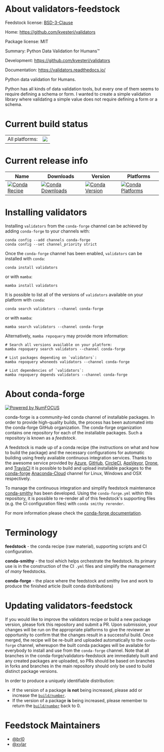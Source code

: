 About validators-feedstock
==========================

Feedstock license: [BSD-3-Clause](https://github.com/conda-forge/validators-feedstock/blob/main/LICENSE.txt)

Home: https://github.com/kvesteri/validators

Package license: MIT

Summary: Python Data Validation for Humans™

Development: https://github.com/kvesteri/validators

Documentation: https://validators.readthedocs.io/

Python data validation for Humans.

Python has all kinds of data validation tools, but every one of them seems to require defining a schema or form. I wanted to create a simple validation library where validating a simple value does not require defining a form or a schema.


Current build status
====================


<table><tr><td>All platforms:</td>
    <td>
      <a href="https://dev.azure.com/conda-forge/feedstock-builds/_build/latest?definitionId=8428&branchName=main">
        <img src="https://dev.azure.com/conda-forge/feedstock-builds/_apis/build/status/validators-feedstock?branchName=main">
      </a>
    </td>
  </tr>
</table>

Current release info
====================

| Name | Downloads | Version | Platforms |
| --- | --- | --- | --- |
| [![Conda Recipe](https://img.shields.io/badge/recipe-validators-green.svg)](https://anaconda.org/conda-forge/validators) | [![Conda Downloads](https://img.shields.io/conda/dn/conda-forge/validators.svg)](https://anaconda.org/conda-forge/validators) | [![Conda Version](https://img.shields.io/conda/vn/conda-forge/validators.svg)](https://anaconda.org/conda-forge/validators) | [![Conda Platforms](https://img.shields.io/conda/pn/conda-forge/validators.svg)](https://anaconda.org/conda-forge/validators) |

Installing validators
=====================

Installing `validators` from the `conda-forge` channel can be achieved by adding `conda-forge` to your channels with:

```
conda config --add channels conda-forge
conda config --set channel_priority strict
```

Once the `conda-forge` channel has been enabled, `validators` can be installed with `conda`:

```
conda install validators
```

or with `mamba`:

```
mamba install validators
```

It is possible to list all of the versions of `validators` available on your platform with `conda`:

```
conda search validators --channel conda-forge
```

or with `mamba`:

```
mamba search validators --channel conda-forge
```

Alternatively, `mamba repoquery` may provide more information:

```
# Search all versions available on your platform:
mamba repoquery search validators --channel conda-forge

# List packages depending on `validators`:
mamba repoquery whoneeds validators --channel conda-forge

# List dependencies of `validators`:
mamba repoquery depends validators --channel conda-forge
```


About conda-forge
=================

[![Powered by
NumFOCUS](https://img.shields.io/badge/powered%20by-NumFOCUS-orange.svg?style=flat&colorA=E1523D&colorB=007D8A)](https://numfocus.org)

conda-forge is a community-led conda channel of installable packages.
In order to provide high-quality builds, the process has been automated into the
conda-forge GitHub organization. The conda-forge organization contains one repository
for each of the installable packages. Such a repository is known as a *feedstock*.

A feedstock is made up of a conda recipe (the instructions on what and how to build
the package) and the necessary configurations for automatic building using freely
available continuous integration services. Thanks to the awesome service provided by
[Azure](https://azure.microsoft.com/en-us/services/devops/), [GitHub](https://github.com/),
[CircleCI](https://circleci.com/), [AppVeyor](https://www.appveyor.com/),
[Drone](https://cloud.drone.io/welcome), and [TravisCI](https://travis-ci.com/)
it is possible to build and upload installable packages to the
[conda-forge](https://anaconda.org/conda-forge) [Anaconda-Cloud](https://anaconda.org/)
channel for Linux, Windows and OSX respectively.

To manage the continuous integration and simplify feedstock maintenance
[conda-smithy](https://github.com/conda-forge/conda-smithy) has been developed.
Using the ``conda-forge.yml`` within this repository, it is possible to re-render all of
this feedstock's supporting files (e.g. the CI configuration files) with ``conda smithy rerender``.

For more information please check the [conda-forge documentation](https://conda-forge.org/docs/).

Terminology
===========

**feedstock** - the conda recipe (raw material), supporting scripts and CI configuration.

**conda-smithy** - the tool which helps orchestrate the feedstock.
                   Its primary use is in the construction of the CI ``.yml`` files
                   and simplify the management of *many* feedstocks.

**conda-forge** - the place where the feedstock and smithy live and work to
                  produce the finished article (built conda distributions)


Updating validators-feedstock
=============================

If you would like to improve the validators recipe or build a new
package version, please fork this repository and submit a PR. Upon submission,
your changes will be run on the appropriate platforms to give the reviewer an
opportunity to confirm that the changes result in a successful build. Once
merged, the recipe will be re-built and uploaded automatically to the
`conda-forge` channel, whereupon the built conda packages will be available for
everybody to install and use from the `conda-forge` channel.
Note that all branches in the conda-forge/validators-feedstock are
immediately built and any created packages are uploaded, so PRs should be based
on branches in forks and branches in the main repository should only be used to
build distinct package versions.

In order to produce a uniquely identifiable distribution:
 * If the version of a package **is not** being increased, please add or increase
   the [``build/number``](https://docs.conda.io/projects/conda-build/en/latest/resources/define-metadata.html#build-number-and-string).
 * If the version of a package **is** being increased, please remember to return
   the [``build/number``](https://docs.conda.io/projects/conda-build/en/latest/resources/define-metadata.html#build-number-and-string)
   back to 0.

Feedstock Maintainers
=====================

* [@brl0](https://github.com/brl0/)
* [@xylar](https://github.com/xylar/)


